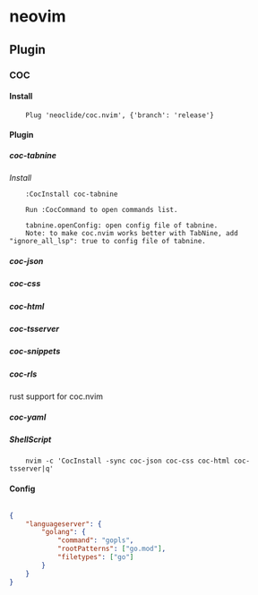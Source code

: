# neovim 




## Plugin

### COC

#### Install

```vim
    Plug 'neoclide/coc.nvim', {'branch': 'release'}
```

#### Plugin
##### coc-tabnine
*Install*
```vim
    :CocInstall coc-tabnine

    Run :CocCommand to open commands list.

    tabnine.openConfig: open config file of tabnine.
    Note: to make coc.nvim works better with TabNine, add "ignore_all_lsp": true to config file of tabnine.
```

##### coc-json

##### coc-css

##### coc-html

##### coc-tsserver

##### coc-snippets

##### coc-rls
rust support for coc.nvim

##### coc-yaml

##### ShellScript
```shell
    nvim -c 'CocInstall -sync coc-json coc-css coc-html coc-tsserver|q'
```


#### Config

```json

{    
    "languageserver": {
        "golang": {
            "command": "gopls",
            "rootPatterns": ["go.mod"],
            "filetypes": ["go"]
        }
    }
}

```
